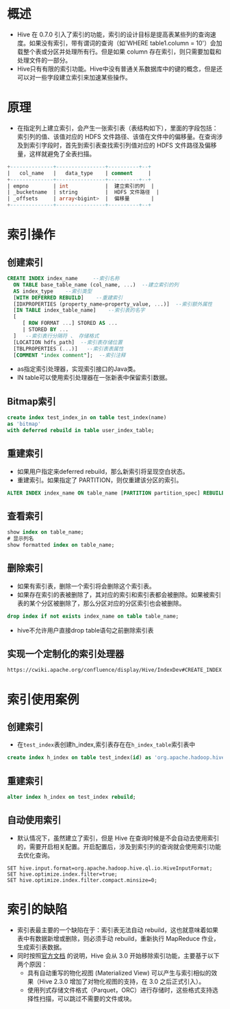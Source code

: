 # 概述

* Hive 在 0.7.0 引入了索引的功能，索引的设计目标是提高表某些列的查询速度。如果没有索引，带有谓词的查询（如'WHERE table1.column = 10'）会加载整个表或分区并处理所有行。但是如果 column 存在索引，则只需要加载和处理文件的一部分。
* Hive只有有限的索引功能。Hive中没有普通关系数据库中的键的概念，但是还可以对一些字段建立索引来加速某些操作。 

# 原理

* 在指定列上建立索引，会产生一张索引表（表结构如下），里面的字段包括：索引列的值、该值对应的 HDFS 文件路径、该值在文件中的偏移量。在查询涉及到索引字段时，首先到索引表查找索引列值对应的 HDFS 文件路径及偏移量，这样就避免了全表扫描。

```sql
+--------------+----------------+----------+--+
|   col_name   |   data_type    | comment     |
+--------------+----------------+----------+--+
| empno        | int            |  建立索引的列  |   
| _bucketname  | string         |  HDFS 文件路径  |
| _offsets     | array<bigint>  |  偏移量       |
+--------------+----------------+----------+--+
```

# 索引操作

## 创建索引 

```sql
CREATE INDEX index_name     --索引名称
  ON TABLE base_table_name (col_name, ...)  --建立索引的列
  AS index_type    --索引类型
  [WITH DEFERRED REBUILD]    --重建索引
  [IDXPROPERTIES (property_name=property_value, ...)]  --索引额外属性
  [IN TABLE index_table_name]    --索引表的名字
  [
     [ ROW FORMAT ...] STORED AS ...  
     | STORED BY ...
  ]   --索引表行分隔符 、 存储格式
  [LOCATION hdfs_path]  --索引表存储位置
  [TBLPROPERTIES (...)]   --索引表表属性
  [COMMENT "index comment"];  --索引注释
```

* as指定索引处理器，实现索引接口的Java类。 
* IN table可以使用索引处理器在一张新表中保留索引数据。 
## Bitmap索引 

```sql
create index test_index_in on table test_index(name) 
as 'bitmap' 
with deferred rebuild in table user_index_table; 
```
## 重建索引 


* 如果用户指定来deferred rebuild，那么新索引将呈现空白状态。 
* 重建索引。如果指定了 PARTITION，则仅重建该分区的索引。
```sql
ALTER INDEX index_name ON table_name [PARTITION partition_spec] REBUILD;
```
## 查看索引 

```sql
show index on table_name; 
# 显示列名 
show formatted index on table_name; 
```
## 删除索引 


* 如果有索引表，删除一个索引将会删除这个索引表。 
* 如果存在索引的表被删除了，其对应的索引和索引表都会被删除。如果被索引表的某个分区被删除了，那么分区对应的分区索引也会被删除。
```sql
drop index if not exists index_name on table table_name; 
```

* hive不允许用户直接drop table语句之前删除索引表 
## 实现一个定制化的索引处理器 

```plain
https://cwiki.apache.org/confluence/display/Hive/IndexDev#CREATE_INDEX 
```

# 索引使用案例

## 创建索引

* 在`test_index`表创建h_index,索引表存在在`h_index_table`索引表中

```sql
create index h_index on table test_index(id) as 'org.apache.hadoop.hive.ql.index.compact.CompactIndexHandler' with deferred rebuild in table h_index_table;
```

## 重建索引

```sql
alter index h_index on test_index rebuild;
```

## 自动使用索引

* 默认情况下，虽然建立了索引，但是 Hive 在查询时候是不会自动去使用索引的，需要开启相关配置。开启配置后，涉及到索引列的查询就会使用索引功能去优化查询。

```shell
SET hive.input.format=org.apache.hadoop.hive.ql.io.HiveInputFormat;
SET hive.optimize.index.filter=true;
SET hive.optimize.index.filter.compact.minsize=0;
```

# 索引的缺陷

* 索引表最主要的一个缺陷在于：索引表无法自动 rebuild，这也就意味着如果表中有数据新增或删除，则必须手动 rebuild，重新执行 MapReduce 作业，生成索引表数据。
* 同时按照[官方文档](https://cwiki.apache.org/confluence/display/Hive/LanguageManual+Indexing) 的说明，Hive 会从 3.0 开始移除索引功能，主要基于以下两个原因：
  * 具有自动重写的物化视图 (Materialized View) 可以产生与索引相似的效果（Hive 2.3.0 增加了对物化视图的支持，在 3.0 之后正式引入）。
  * 使用列式存储文件格式（Parquet，ORC）进行存储时，这些格式支持选择性扫描，可以跳过不需要的文件或块。